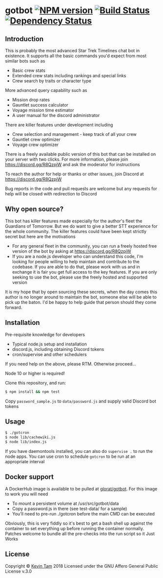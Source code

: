 # gotbot [![NPM version][npm-image]][npm-url] [![Build Status][travis-image]][travis-url] [![Dependency Status][daviddm-image]][daviddm-url]
> 
## Introduction
This is probably the most advanced Star Trek Timelines chat bot in existence. It supports all the basic commands you'd expect from most similar bots such as
- Basic crew stats
- Extended crew stats including rankings and special links
- Crew search by traits or character type

More advanced query capability such as
- Mission drop rates
- Gauntlet success calculator
- Voyage mission time estimator
- A user manual for the discord administrator

There are killer features under development including
- Crew selection and management - keep track of all your crew
- Gauntlet crew optimizer
- Voyage crew optimizer

There is a freely available public version of this bot that can be installed on your server with two clicks. For more information, please join https://discord.gg/R8QzpjW and ask the moderator for instructions

To reach the author for help or thanks or other issues, join Discord at https://discord.gg/R8QzpjW

Bug reports in the code and pull requests are welcome but any requests for help will be closed with redirection to Discord

## Why open source?
This bot has killer features made especially for the author's fleet the Guardians of Tomorrow. But we do want to give a 
better STT experience for the whole community. The killer features could have been kept strictly secret but here are the
motivations

- For any general fleet in the community, you can run a freely hosted free version of the bot by asking at https://discord.gg/R8QzpjW
- If you are a node.js developer who can understand this code, I'm looking for people willing to help maintain and contribute to the codebase. If you are able to do that, please work with us and in exchange it is fair you get full access to the key features. If you are only seeking to use the bot, please use the freely hosted and supported version

It is my hope that by open sourcing these secrets, when the day comes this author is no longer around to maintain the bot, someone else will be able to pick up the baton. I'd be happy to help guide that person should they come forward.

## Installation

Pre-requisite knowledge for developers
- Typical node.js setup and installation
- discord.js, including obtaining Discord tokens
- cron/supervise and other schedulers

If you need help on the above, please RTM. Otherwise proceed...

Node 10 or higher is required!

Clone this repository, and run:
```sh
$ npm install && npm test
```
Copy `password_sample.js` to `data/password.js` and supply valid Discord bot tokens

## Usage

```sh
$ ./gotcron
$ node lib/cachewiki.js
$ node lib/index.js 
```
If you have daemontools installed, you can also do `supervise .` to run the node apps. You can use cron to schedule `gotcron` to be run at an appropriate interval

## Docker support

A DockerHub image is available to be pulled at [glorat/gotbot](https://hub.docker.com/r/glorat/gotbot). For this image to work you will need

- To mount a persistent volume at /usr/src/gotbot/data
- Copy a password.js in there (see test-data/ for a sample)
- You'll need to pre-run ./gotcron before the main CMD can be executed

Obviously, this is very fiddly so it's best to get a bash shell up against the container to set everything up before running the container normally. Patches welcome to bundle all the pre-checks into the run script so it Just Works

## License

Copyright © [Kevin Tam](http://github.com/glorat) 2018
Licensed under the GNU Affero General Public License v.3.0


[npm-image]: https://badge.fury.io/js/gotbot.svg
[npm-url]: https://npmjs.org/package/gotbot
[travis-image]: https://travis-ci.org/glorat/gotbot.svg?branch=master
[travis-url]: https://travis-ci.org/glorat/gotbot
[daviddm-image]: https://david-dm.org/glorat/gotbot.svg?theme=shields.io
[daviddm-url]: https://david-dm.org/glorat/gotbot
